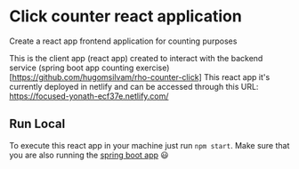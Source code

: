 # Click counter react application

Create a react app frontend application for counting purposes

This is the client app (react app) created to interact with the backend service (spring boot app counting exercise)[https://github.com/hugomsilvam/rho-counter-click]
This react app it's currently deployed in netlify and can be accessed through this URL: https://focused-yonath-ecf37e.netlify.com/

## Run Local

To execute this react app in your machine just run `npm start`. Make sure that you are also running the [spring boot app](https://github.com/hugomsilvam/rho-counter-click) :smiley:
